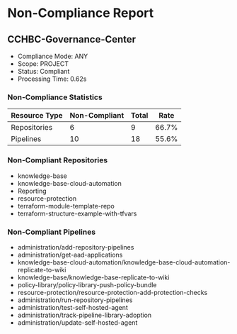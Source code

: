 # Non-Compliance Report

## CCHBC-Governance-Center

- Compliance Mode: ANY
- Scope: PROJECT
- Status: Compliant
- Processing Time: 0.62s

### Non-Compliance Statistics

| Resource Type | Non-Compliant | Total | Rate |
|---------------|---------------|-------|------|
| Repositories | 6 | 9 | 66.7% |
| Pipelines | 10 | 18 | 55.6% |

### Non-Compliant Repositories

- knowledge-base
- knowledge-base-cloud-automation
- Reporting
- resource-protection
- terraform-module-template-repo
- terraform-structure-example-with-tfvars

### Non-Compliant Pipelines

- administration/add-repository-pipelines
- administration/get-aad-applications
- knowledge-base-cloud-automation/knowledge-base-cloud-automation-replicate-to-wiki
- knowledge-base/knowledge-base-replicate-to-wiki
- policy-library/policy-library-push-policy-bundle
- resource-protection/resource-protection-add-protection-checks
- administration/run-repository-pipelines
- administration/test-self-hosted-agent
- administration/track-pipeline-library-adoption
- administration/update-self-hosted-agent

